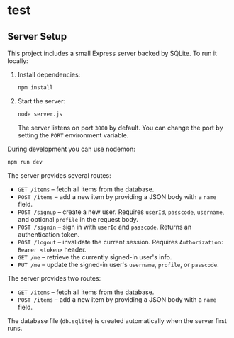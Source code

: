 # test

## Server Setup

This project includes a small Express server backed by SQLite. To run it locally:

1. Install dependencies:
   ```sh
   npm install
   ```
2. Start the server:
   ```sh
   node server.js
   ```
   The server listens on port `3000` by default. You can change the port by setting the `PORT` environment variable.

During development you can use nodemon:

```sh
npm run dev
```

The server provides several routes:

- `GET /items` – fetch all items from the database.
- `POST /items` – add a new item by providing a JSON body with a `name` field.
- `POST /signup` – create a new user. Requires `userId`, `passcode`, `username`, and optional `profile` in the request body.
- `POST /signin` – sign in with `userId` and `passcode`. Returns an authentication token.
- `POST /logout` – invalidate the current session. Requires `Authorization: Bearer <token>` header.
- `GET /me` – retrieve the currently signed-in user's info.
- `PUT /me` – update the signed-in user's `username`, `profile`, or `passcode`.

The server provides two routes:

- `GET /items` – fetch all items from the database.
- `POST /items` – add a new item by providing a JSON body with a `name` field.

The database file (`db.sqlite`) is created automatically when the server first runs.
